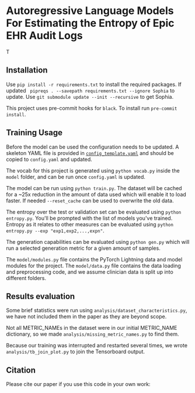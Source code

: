 # Autoregressive Language Models For Estimating the Entropy of Epic EHR Audit Logs

T

## Installation
Use `pip install -r requirements.txt` to install the required packages. If updated ` pipreqs . --savepath
requirements.txt --ignore Sophia` to update. Use `git submodule update --init --recursive` to get Sophia.

This project uses pre-commit hooks for `black`. To install run `pre-commit install`.

## Training Usage
Before the model can be used the configuration needs to be updated. A skeleton YAML file is provided in
[`config_template.yaml`](config_template.yaml) and should be copied to `config.yaml` and updated.

The vocab for this project is generated using `python vocab.py` inside the `model` folder, and can be run once `config.yaml` is updated.

The model can be run using `python train.py`. The dataset will be cached for a ~25x reduction in the amount of data used which will enable it to load faster. If needed `--reset_cache` can be used to overwrite the old data.

The entropy over the test or validation set can be evaluated using `python entropy.py`. You'll be prompted with the list of models you've trained. Entropy as it relates to other measures can be evaluated using `python entropy.py --exp "exp1,exp2,...,expn"`.

The generation capabilities can be evaluated using `python gen.py` which will run a selected generation metric for a given amount of samples.

The `model/modules.py` file contains the PyTorch Lightning data and model modules for the project. The `model/data.py` file contains the data loading and preprocessing code, and we assume clinician data is split up into different folders. 

## Results evaluation

Some brief statistics were run using `analysis/dataset_characteristics.py`, we have not included them in the paper as they are beyond scope. 

Not all METRIC_NAMEs in the dataset were in our initial METRIC_NAME dictionary, so we made `analysis/missing_metric_names.py` to find them.

Because our training was interrupted and restarted several times, we wrote `analysis/tb_join_plot.py` to join the Tensorboard output.

## Citation

Please cite our paper if you use this code in your own work:

```

```
